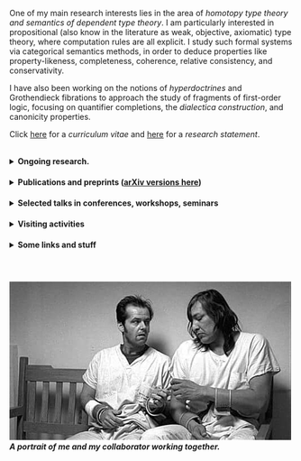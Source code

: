 One of my main research interests lies in the area of _homotopy type theory and semantics of dependent type theory_. I am particularly interested in propositional (also know in the literature as weak, objective, axiomatic) type theory, where computation rules are all explicit. I study such formal systems via categorical semantics methods, in order to deduce properties like property-likeness, completeness, coherence, relative consistency, and conservativity.

I have also been working on the notions of _hyperdoctrines_ and Grothendieck fibrations to approach the study of fragments of first-order logic, focusing on quantifier completions, the _dialectica construction_, and canonicity properties. 

Click [here](CV.pdf) for a _curriculum vitae_ and [here](researchstatement.pdf) for a _research statement_.





<br>


<details><summary><strong>Ongoing research.</strong></summary>

<div style="margin-top: 10px;"></div>

<ul>
<li> <em>Dialectica type theories</em>. Together with Valeria de Paiva, <a href='https://trottadavide.github.io/'>Davide Trotta</a>, and <a href='https://sites.google.com/view/jonathanweinberger'>Jonathan Weinberger</a>.</li>
<li> <em>Semantics of Spatio-temporal logic</em>. Together with <a href='https://davidecaste.github.io/'>Davide Castelnovo</a> and Marino Miculan.</li>
<li> <em>Constructive set theories within dependent type theory</em>. Together with <a href='https://sites.google.com/view/emanuelefrittaion/home'>Emanuele Frittaion</a>.</li>
<li> <em>Type constructors as algebras</em>.</li>
<li> <em>Torsion theories and dependent types</em>. Together with Federico Campanini.</li>
<li> <em>Coherence for path categories</em>. Together with <a href='https://www.otten.co/'>Daniël Otten</a> and Benno van den Berg. <a href='https://www.youtube.com/watch?v=a6JNebaYXgU&list=PLu4STGsfbix9vBUvLDbti64_3hIsoK0-R&index=11&t=1164s&pp=iAQB'>YouTube presentation here</a>.</li>
</ul>

</details>

<div style="margin-top: 20px;"></div> <!-- Adds 20px space -->
















<details><summary><strong>Publications and preprints (<a href='https://arxiv.org/search/advanced?advanced=&terms-0-operator=AND&terms-0-term=Spadetto%2C+Matteo&terms-0-field=author&classification-mathematics=y&classification-physics_archives=all&classification-include_cross_list=include&date-filter_by=all_dates&date-year=&date-from_date=&date-to_date=&date-date_type=submitted_date&abstracts=show&size=50&order=-announced_date_first'>arXiv versions here</a>)</strong></summary>

<div style="margin-top: 10px;"></div>

<ul>
<li> <strong>[<em>Preprint</em>]</strong> <em>A biequivalence of path categories and axiomatic Martin Löf type theories</em>. October 2024. Together with Daniël Otten.</li>
<li> <strong>[<em>Preprint</em>]</strong> <em>Towards propositional dependent sums in intensional and propositional dependent type theory</em>. January 2024.</li>
<li> <strong>[<em>Preprint</em>]</strong> <em>Relating homotopy equivalences to conservativity in dependendent type theories with propositional computation</em> <a href='https://arxiv.org/abs/2303.05623v2'>[2303.05623v2]</a>. March 2023.</li>
<li> <strong>[<em>Journal paper</em>]</strong> <em>Dialectica principles via Gödel doctrines</em> <a href='https://arxiv.org/abs/2205.07093'>[2205.07093v1]</a>. <a href='https://www.sciencedirect.com/science/article/pii/S0304397523000051?utm_campaign=STMJ_AUTH_SERV_PUBLISHED&utm_medium=email&utm_acid=265759211&SIS_ID=&dgcid=STMJ_AUTH_SERV_PUBLISHED&CMX_ID=&utm_in=DM333744&utm_source=AC_'>Theoretical Computer Science</a>. May 2022. Together with Davide Trotta and Valeria de Paiva.</li>
<li> <strong>[<em>Refereed conference paper</em>]</strong> <em>Dialectica logical principles</em> <a href='https://arxiv.org/abs/2109.08064'>[2109.08064v1]</a>. <a href='https://link.springer.com/chapter/10.1007/978-3-030-93100-1_22'>Proceedings of Logical Foundations of Computer Science 2022</a>. September 2021. <strong><em>Extended version</em></strong> → <strong>[<em>Journal paper</em>]</strong> <em>Dialectica logical principles: not only rules</em>. <a href='https://academic.oup.com/logcom/advance-article/doi/10.1093/logcom/exac079/6795172?searchresult=1'>Journal of Logic and Computation (LFCS 2022 post-conference volume)</a>. March 2022. Together with Davide Trotta and Valeria de Paiva.</li>
<li> <strong>[<em>Refereed conference paper</em>]</strong> <em>The Gödel fibration</em>. <a href='https://drops.dagstuhl.de/opus/volltexte/2021/14527/'>Proceedings of Mathematical Foundations of Computer Science 2021</a>. August 2021. <strong><em>Extended version</em></strong> → <strong>[<em>Preprint</em>]</strong> <em>The Gödel fibration</em> <a href='https://arxiv.org/abs/2104.14021'>[2104.14021v1]</a>. April 2021. Together with Davide Trotta and Valeria de Paiva.</li>
<li> <strong>[<em>Preprint</em>]</strong> <em>Quantifier completions, choice principles and applications</em> <a href='https://arxiv.org/abs/2010.09111v3'>[2010.09111v3]</a>. Submitted. October 2020. Together with Davide Trotta.</li>
</ul>

</details>

<div style="margin-top: 20px;"></div>












<details><summary><strong>Selected talks in conferences, workshops, seminars</strong></summary>

<div style="margin-top: 10px;"></div>

<ul>
<li> _Higher dimensional semantics of propositional theories of dependent types_. XVIII Incontro di Logica AILA. Udine, September 2024.</li>
<li> _Towards the coherence of the semantics of propositional identities_. Nottingham Functional Programming Lunch. Nottingham, Februrary 2024.</li>
<li> _Coherence in the semantics of dependent types_. Leeds Postgraduate Logic Seminar. Leeds, June 2023.</li>
<li> _Coherence for Extensional, Intensional and Propositional Identities_. Category Theory Lunch. Leeds & Manchester, June 2023.</li>
<li> _What is a dependent type theory?_ <a href='https://leeds-maths-pgr.github.io/conf-2023/'>Leeds Maths PGR Conference 2023</a>. Leeds, June 2023.</li>
<li> _Strictifying Path Categories_. <a href='https://events.math.unipd.it/WDF2023/'>[Workshop on Doctrines & Fibrations]</a>. <a href='https://www.youtube.com/watch?v=a6JNebaYXgU&list=PLu4STGsfbix9vBUvLDbti64_3hIsoK0-R&index=13'>YouTube Recording</a>. <a href='https://events.math.unipd.it/WDF2023/slides/SPADETTO.pdf'>[Slides]</a>. Padua, June 2023.</li>
<li> _Propositional dependent type theories: a conservativity result for homotopy elementary types_. <a href='https://hott.github.io/HoTT-2023//'>Homotopy Type Theory 2023</a>. <a href='https://hott.github.io/HoTT-2023/slides/spadetto.pdf'>Slides</a>. Pittsburgh, May 2023.</li>
<li> _Weak type theories: a conservativity result for homotopy elementary types_. <a href='https://dutchcats.github.io/'>DutchCATS</a>. Amsterdam, May 2023.</li>
<li> _A conservativity-like result for a propositional type theory_. <a href='https://progetto-itaca.github.io/ItaCa-22/'>3rd ItaCa Workshop</a>. <a href='https://www.youtube.com/watch?v=y03fvYo_GRQ'>YouTube Recording</a>. Pisa, December 2022.</li>
<li> _Dialectica: fibrations and logical principles_. <a href='https://msp.cis.strath.ac.uk/act2022/'>Applied Category Theory 2022</a>. <a href='https://youtu.be/vbEtgFRiJ7U?t=18330'>YouTube Recording</a>. <a href='https://msp.cis.strath.ac.uk/act2022/slides/ACT2022_slides_8242.pdf'>Slides</a>. Glasgow, July 2022.</li>
<li> _Propositional in Dependent Type Theory_. <a href='https://sites.google.com/view/som-pgr-conference22/home?authuser=0'>Leeds Maths PGR Conference 2022</a>. Leeds, June 2022.</li>
<li> _Towards the notion of Propositional Dependent Sum Types_. Proofs, Constructions, Computations and Categories. Leeds, February 2022.</li>
<li> _Dialectica completion & dialectica logical principles_. <a href='https://conferences.leeds.ac.uk/yamcats/meeting-26/'>26th Yorkshire and Midlands Category Theory Seminar</a>. <a href='http://conferences.leeds.ac.uk/yamcats/wp-content/uploads/sites/84/2022/04/yamcats-26-spadetto.pdf'>Slides</a>. Birmingham, January 2022.</li>
<li> _Dialectica completion & Gödel fibrations_. <a href='https://genoa-logic-group.github.io/itaca-workshop-2021/'>2nd ItaCa Workshop</a>. Genoa, December 2021.</li>
<li> _Dialectica logical principles_. <a href='https://www.cl.cam.ac.uk/events/syco/8/'>Eighth Symposium on Compositional Structures</a>. Tallinn, December 2021.</li>
<li> _On the notions of exact completion_. Leeds Postgraduate Logic Seminar. Leeds, November 2021.</li>
<li> _Existential, universal and dialectica completion_. Proofs, Constructions, Computations and Categories. Leeds, November 2021.</li>
<li> _Regular (first-order) logic symbols & doctrines_. Groningen Mathematics PhD Seminar. Groningen, October 2021.</li>
<li> _The Gödel Fibration_. <a href='https://www.cl.cam.ac.uk/events/act2021/'>Applied Category Theory 2021</a>. <a href='https://www.cl.cam.ac.uk/events/act2021/slides/ACT_2021_slides_21.pdf'>Poster</a>. Cambridge, July 2021.</li>
<li> _Quantifier completions of doctrines_. <a href='http://web.science.mq.edu.au/groups/coact/seminar/CaCS2021/'>Categories and Companions Symposium 2021</a>. <a href='https://www.youtube.com/watch?v=1RajMGazetE&t=953s'>YouTube Recording</a>. Sydney, June 2021.</li>
</ul>

</details>

<div style="margin-top: 20px;"></div>












<details><summary><strong>Visiting activities</strong></summary>

<div style="margin-top: 10px;"></div>

<ul>
<li> **ILLC, Amsterdam**, the Netherlands. _Host_ Benno van den Berg. April-May 2023.</li>
<li> **University of Padua**, Italy. _Host_ Maria Emilia Maietti. December 2022.</li>
</ul>

</details>

<div style="margin-top: 20px;"></div>












<details><summary><strong>Some links and stuff</strong></summary>

<div style="margin-top: 10px;"></div>

<ul>
<li> [Leeds SoM account](https://eps.leeds.ac.uk/maths/pgr/8476/matteo-spadetto)</li>
<li> [Google Scholar account](https://scholar.google.com/citations?user=gTJ-1CwAAAAJ&hl=en)</li>
<li> [ResearchGate account](https://www.researchgate.net/profile/Matteo-Spadetto)</li>
<li> [ORCID](https://orcid.org/0000-0002-6495-7405)</li>
<li> [Mathematics Stack Exchange account](https://math.stackexchange.com/users/531071/matteo-spadetto?tab=profile)</li>
<li> [An introduction to doctrines](A_gentle_introduction_to_the_study_of_mathematical_logic_via_doctrines.pdf)</li>
<li> [An introduction to TQFT](TQFT.pdf)</li>
<li> [Master's thesis](Generalised_Gluing_and_Exact_Completion_of_Path_Categories___Current_Version.pdf)</li>
<li> [Some _sciarade_ (charades)](Sciarade.pdf)</li>
<li> [Curriculum vitæ](CV.pdf)</li>
<li> [Research statement](researchstatement.pdf)</li>
</ul>

</details>

<div style="margin-top: 20px;"></div>



















<br>

##### ![cuckoo's](cuckoo's.jpg) _A portrait of me and my collaborator working together._
